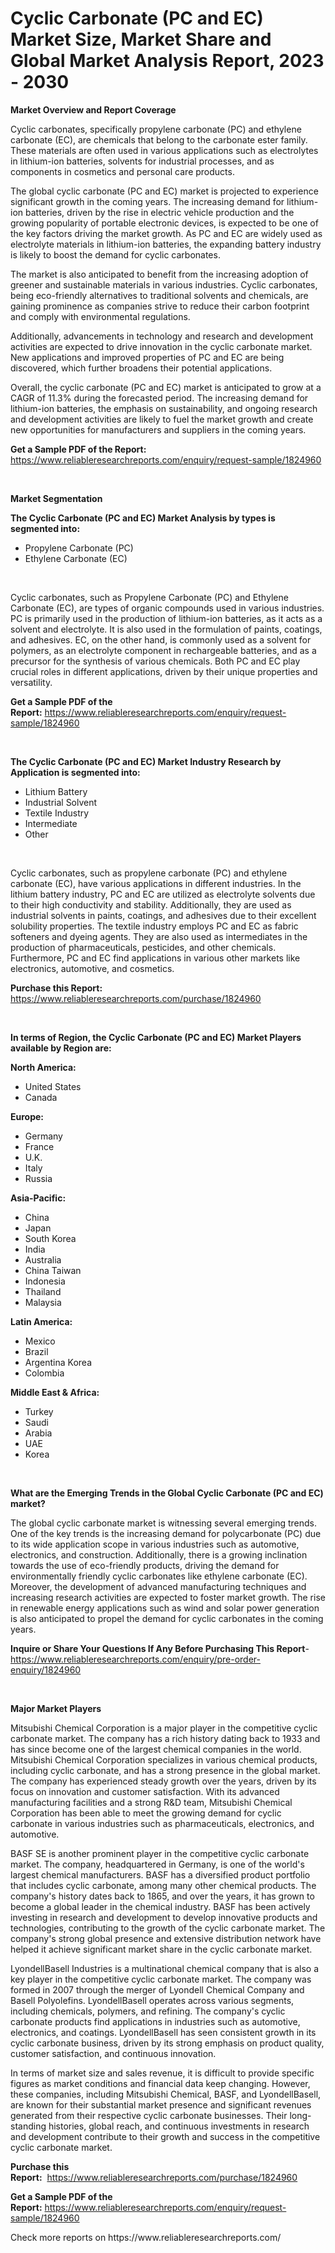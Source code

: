 <p><h1>Cyclic Carbonate (PC and EC) Market Size, Market Share and Global Market Analysis Report, 2023 - 2030</h1></p><p><strong>Market Overview and Report Coverage</strong></p>
<p><p>Cyclic carbonates, specifically propylene carbonate (PC) and ethylene carbonate (EC), are chemicals that belong to the carbonate ester family. These materials are often used in various applications such as electrolytes in lithium-ion batteries, solvents for industrial processes, and as components in cosmetics and personal care products.</p><p>The global cyclic carbonate (PC and EC) market is projected to experience significant growth in the coming years. The increasing demand for lithium-ion batteries, driven by the rise in electric vehicle production and the growing popularity of portable electronic devices, is expected to be one of the key factors driving the market growth. As PC and EC are widely used as electrolyte materials in lithium-ion batteries, the expanding battery industry is likely to boost the demand for cyclic carbonates.</p><p>The market is also anticipated to benefit from the increasing adoption of greener and sustainable materials in various industries. Cyclic carbonates, being eco-friendly alternatives to traditional solvents and chemicals, are gaining prominence as companies strive to reduce their carbon footprint and comply with environmental regulations.</p><p>Additionally, advancements in technology and research and development activities are expected to drive innovation in the cyclic carbonate market. New applications and improved properties of PC and EC are being discovered, which further broadens their potential applications.</p><p>Overall, the cyclic carbonate (PC and EC) market is anticipated to grow at a CAGR of 11.3% during the forecasted period. The increasing demand for lithium-ion batteries, the emphasis on sustainability, and ongoing research and development activities are likely to fuel the market growth and create new opportunities for manufacturers and suppliers in the coming years.</p></p>
<p><strong>Get a Sample PDF of the Report:</strong> <a href="https://www.reliableresearchreports.com/enquiry/request-sample/1824960">https://www.reliableresearchreports.com/enquiry/request-sample/1824960</a></p>
<p>&nbsp;</p>
<p><strong>Market Segmentation</strong></p>
<p><strong>The Cyclic Carbonate (PC and EC) Market Analysis by types is segmented into:</strong></p>
<p><ul><li>Propylene Carbonate (PC)</li><li>Ethylene Carbonate (EC)</li></ul></p>
<p>&nbsp;</p>
<p><p>Cyclic carbonates, such as Propylene Carbonate (PC) and Ethylene Carbonate (EC), are types of organic compounds used in various industries. PC is primarily used in the production of lithium-ion batteries, as it acts as a solvent and electrolyte. It is also used in the formulation of paints, coatings, and adhesives. EC, on the other hand, is commonly used as a solvent for polymers, as an electrolyte component in rechargeable batteries, and as a precursor for the synthesis of various chemicals. Both PC and EC play crucial roles in different applications, driven by their unique properties and versatility.</p></p>
<p><strong>Get a Sample PDF of the Report:</strong>&nbsp;<a href="https://www.reliableresearchreports.com/enquiry/request-sample/1824960">https://www.reliableresearchreports.com/enquiry/request-sample/1824960</a></p>
<p>&nbsp;</p>
<p><strong>The Cyclic Carbonate (PC and EC) Market Industry Research by Application is segmented into:</strong></p>
<p><ul><li>Lithium Battery</li><li>Industrial Solvent</li><li>Textile Industry</li><li>Intermediate</li><li>Other</li></ul></p>
<p>&nbsp;</p>
<p><p>Cyclic carbonates, such as propylene carbonate (PC) and ethylene carbonate (EC), have various applications in different industries. In the lithium battery industry, PC and EC are utilized as electrolyte solvents due to their high conductivity and stability. Additionally, they are used as industrial solvents in paints, coatings, and adhesives due to their excellent solubility properties. The textile industry employs PC and EC as fabric softeners and dyeing agents. They are also used as intermediates in the production of pharmaceuticals, pesticides, and other chemicals. Furthermore, PC and EC find applications in various other markets like electronics, automotive, and cosmetics.</p></p>
<p><strong>Purchase this Report:</strong>&nbsp; <a href="https://www.reliableresearchreports.com/purchase/1824960">https://www.reliableresearchreports.com/purchase/1824960</a></p>
<p>&nbsp;</p>
<p><strong>In terms of Region, the Cyclic Carbonate (PC and EC) Market Players available by Region are:</strong></p>
<p>
    <p> <strong> North America: </strong>
        <ul>
            <li>United States</li>
            <li>Canada</li>
        </ul>
        </p> 
    <p> <strong> Europe: </strong>
        <ul>
            <li>Germany</li>
            <li>France</li>
            <li>U.K.</li>
            <li>Italy</li>
            <li>Russia</li>
        </ul>
        </p> 
    <p> <strong> Asia-Pacific: </strong>
        <ul>
            <li>China</li>
            <li>Japan</li>
            <li>South Korea</li>
            <li>India</li>
            <li>Australia</li>
            <li>China Taiwan</li>
            <li>Indonesia</li>
            <li>Thailand</li>
            <li>Malaysia</li>
        </ul>
        </p> 
    <p> <strong> Latin America: </strong>
        <ul>
            <li>Mexico</li>
            <li>Brazil</li>
            <li>Argentina Korea</li>
            <li>Colombia</li>
        </ul>
        </p> 
    <p> <strong> Middle East & Africa: </strong>
        <ul>
            <li>Turkey</li>
            <li>Saudi</li>
            <li>Arabia</li>
            <li>UAE</li>
            <li>Korea</li>
        </ul>
    </p>
    </p>
<p>&nbsp;</p>
<p><strong>What are the Emerging Trends in the Global Cyclic Carbonate (PC and EC) market?</strong></p>
<p><p>The global cyclic carbonate market is witnessing several emerging trends. One of the key trends is the increasing demand for polycarbonate (PC) due to its wide application scope in various industries such as automotive, electronics, and construction. Additionally, there is a growing inclination towards the use of eco-friendly products, driving the demand for environmentally friendly cyclic carbonates like ethylene carbonate (EC). Moreover, the development of advanced manufacturing techniques and increasing research activities are expected to foster market growth. The rise in renewable energy applications such as wind and solar power generation is also anticipated to propel the demand for cyclic carbonates in the coming years.</p></p>
<p><strong>Inquire or Share Your Questions If Any Before Purchasing This Report</strong>- <a href="https://www.reliableresearchreports.com/enquiry/pre-order-enquiry/1824960">https://www.reliableresearchreports.com/enquiry/pre-order-enquiry/1824960</a></p>
<p>&nbsp;</p>
<p><strong>Major Market Players</strong></p>
<p><p>Mitsubishi Chemical Corporation is a major player in the competitive cyclic carbonate market. The company has a rich history dating back to 1933 and has since become one of the largest chemical companies in the world. Mitsubishi Chemical Corporation specializes in various chemical products, including cyclic carbonate, and has a strong presence in the global market. The company has experienced steady growth over the years, driven by its focus on innovation and customer satisfaction. With its advanced manufacturing facilities and a strong R&D team, Mitsubishi Chemical Corporation has been able to meet the growing demand for cyclic carbonate in various industries such as pharmaceuticals, electronics, and automotive.</p><p>BASF SE is another prominent player in the competitive cyclic carbonate market. The company, headquartered in Germany, is one of the world's largest chemical manufacturers. BASF has a diversified product portfolio that includes cyclic carbonate, among many other chemical products. The company's history dates back to 1865, and over the years, it has grown to become a global leader in the chemical industry. BASF has been actively investing in research and development to develop innovative products and technologies, contributing to the growth of the cyclic carbonate market. The company's strong global presence and extensive distribution network have helped it achieve significant market share in the cyclic carbonate market.</p><p>LyondellBasell Industries is a multinational chemical company that is also a key player in the competitive cyclic carbonate market. The company was formed in 2007 through the merger of Lyondell Chemical Company and Basell Polyolefins. LyondellBasell operates across various segments, including chemicals, polymers, and refining. The company's cyclic carbonate products find applications in industries such as automotive, electronics, and coatings. LyondellBasell has seen consistent growth in its cyclic carbonate business, driven by its strong emphasis on product quality, customer satisfaction, and continuous innovation.</p><p>In terms of market size and sales revenue, it is difficult to provide specific figures as market conditions and financial data keep changing. However, these companies, including Mitsubishi Chemical, BASF, and LyondellBasell, are known for their substantial market presence and significant revenues generated from their respective cyclic carbonate businesses. Their long-standing histories, global reach, and continuous investments in research and development contribute to their growth and success in the competitive cyclic carbonate market.</p></p>
<p><strong>Purchase this Report:</strong>&nbsp;&nbsp;<a href="https://www.reliableresearchreports.com/purchase/1824960">https://www.reliableresearchreports.com/purchase/1824960</a></p>
<p></p>
<p><strong>Get a Sample PDF of the Report:</strong>&nbsp;<a href="https://www.reliableresearchreports.com/enquiry/request-sample/1824960">https://www.reliableresearchreports.com/enquiry/request-sample/1824960</a></p>
<p>Check more reports on https://www.reliableresearchreports.com/</p>